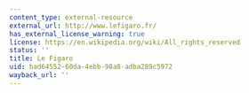 ```yaml
---
content_type: external-resource
external_url: http://www.lefigaro.fr/
has_external_license_warning: true
license: https://en.wikipedia.org/wiki/All_rights_reserved
status: ''
title: Le Figaro
uid: bad64552-60da-4ebb-98a8-adba289c5972
wayback_url: ''
---
```

